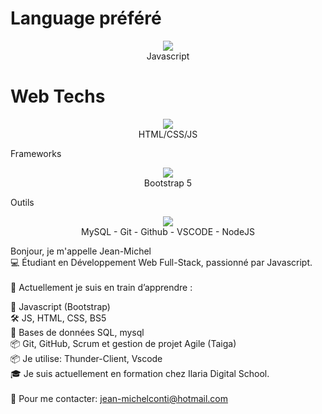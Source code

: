 <h1>Language préféré</h1>
<p align="center">
  <a href="https://skillicons.dev">
    <img src="https://skillicons.dev/icons?i=js" />
  </a>
  <br>
  Javascript
</p>

<h1>Web Techs</h1>
<p align="center">
  <a href="https://skillicons.dev">
    <img src="https://skillicons.dev/icons?i=html,css,js" />
  </a>
  <br>
  HTML/CSS/JS
</p>

Frameworks
<p align="center">
  <a href="https://skillicons.dev">
    <img src="https://skillicons.dev/icons?i=bootstrap" />
  </a>
  <br>
  Bootstrap 5
</p>

Outils
<p align="center">
  <a href="https://skillicons.dev">
    <img src="https://skillicons.dev/icons?i=mysql,git,github,vscode,nodejs" />
  </a>
  <br>
  MySQL - Git - Github - VSCODE - NodeJS
</p>

Bonjour, je m'appelle Jean-Michel <br>
💻 Étudiant en Développement Web Full-Stack, passionné par Javascript. <br>
<br>
🚀 Actuellement je suis en train d’apprendre : <br>

🐍 Javascript (Bootstrap) <br>
🛠️ JS, HTML, CSS, BS5 <br>
🧠 Bases de données SQL, mysql <br>
📦 Git, GitHub, Scrum et gestion de projet Agile (Taiga) <br>
📦 Je utilise: Thunder-Client, Vscode <br>
🎓 Je suis actuellement en formation chez Ilaria Digital School. <br>
<br>
🎯 Pour me contacter: jean-michelconti@hotmail.com
